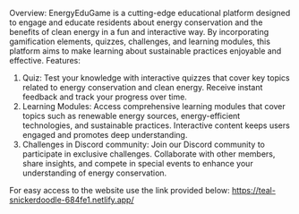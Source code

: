 Overview:
EnergyEduGame is a cutting-edge educational platform designed to engage and educate residents about energy conservation and the benefits of clean energy in a fun and interactive way. By incorporating gamification elements, quizzes, challenges, and learning modules, this platform aims to make learning about sustainable practices enjoyable and effective.
Features:
1. Quiz:
   Test your knowledge with interactive quizzes that cover key topics related to energy conservation and clean energy. Receive instant feedback and track your progress over time.
2. Learning Modules:
   Access comprehensive learning modules that cover topics such as renewable energy sources, energy-efficient technologies, and sustainable practices. Interactive content keeps users engaged and promotes deep understanding.
3. Challenges in Discord community:
   Join our Discord community to participate in exclusive challenges. Collaborate with other members, share insights, and compete in special events to enhance your understanding of energy conservation.

For easy access to the website use the link provided below:
https://teal-snickerdoodle-684fe1.netlify.app/
